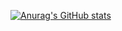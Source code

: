 [![Anurag's GitHub stats](https://github-readme-stats.vercel.app/api?username=ScriptLineStudios)](https://github.com/ScriptLineStudios/github-readme-stats)
